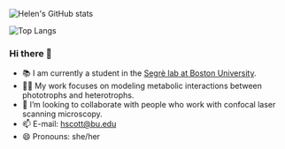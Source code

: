 
![Helen's GitHub stats](https://github-readme-stats.vercel.app/api?username=hgscott&show_icons=true&theme=vue)

![Top Langs](https://github-readme-stats.vercel.app/api/top-langs/?username=hgscott&hide=html&theme=vue&layout=compact)

### Hi there 👋
- 📚 I am currently a student in the [Segrè lab at Boston University](https://www.bu.edu/segrelab/).
- 👩‍💻 My work focuses on modeling metabolic interactions between phototrophs and heterotrophs.
- 🔬 I’m looking to collaborate with people who work with confocal laser scanning microscopy.
- 📫 E-mail: hscott@bu.edu
- 😄 Pronouns: she/her
